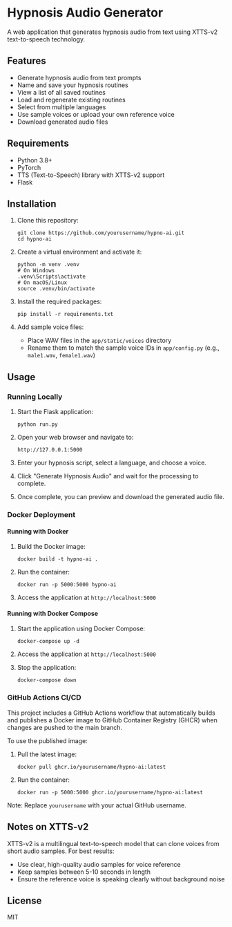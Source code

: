 # Hypnosis Audio Generator

A web application that generates hypnosis audio from text using XTTS-v2 text-to-speech technology.

## Features

- Generate hypnosis audio from text prompts
- Name and save your hypnosis routines
- View a list of all saved routines
- Load and regenerate existing routines
- Select from multiple languages
- Use sample voices or upload your own reference voice
- Download generated audio files

## Requirements

- Python 3.8+
- PyTorch
- TTS (Text-to-Speech) library with XTTS-v2 support
- Flask

## Installation

1. Clone this repository:
   ```
   git clone https://github.com/yourusername/hypno-ai.git
   cd hypno-ai
   ```

2. Create a virtual environment and activate it:
   ```
   python -m venv .venv
   # On Windows
   .venv\Scripts\activate
   # On macOS/Linux
   source .venv/bin/activate
   ```

3. Install the required packages:
   ```
   pip install -r requirements.txt
   ```

4. Add sample voice files:
   - Place WAV files in the `app/static/voices` directory
   - Rename them to match the sample voice IDs in `app/config.py` (e.g., `male1.wav`, `female1.wav`)

## Usage

### Running Locally

1. Start the Flask application:
   ```
   python run.py
   ```

2. Open your web browser and navigate to:
   ```
   http://127.0.0.1:5000
   ```

3. Enter your hypnosis script, select a language, and choose a voice.

4. Click "Generate Hypnosis Audio" and wait for the processing to complete.

5. Once complete, you can preview and download the generated audio file.

### Docker Deployment

#### Running with Docker

1. Build the Docker image:
   ```
   docker build -t hypno-ai .
   ```

2. Run the container:
   ```
   docker run -p 5000:5000 hypno-ai
   ```

3. Access the application at `http://localhost:5000`

#### Running with Docker Compose

1. Start the application using Docker Compose:
   ```
   docker-compose up -d
   ```

2. Access the application at `http://localhost:5000`

3. Stop the application:
   ```
   docker-compose down
   ```

### GitHub Actions CI/CD

This project includes a GitHub Actions workflow that automatically builds and publishes a Docker image to GitHub Container Registry (GHCR) when changes are pushed to the main branch.

To use the published image:

1. Pull the latest image:
   ```
   docker pull ghcr.io/yourusername/hypno-ai:latest
   ```

2. Run the container:
   ```
   docker run -p 5000:5000 ghcr.io/yourusername/hypno-ai:latest
   ```

Note: Replace `yourusername` with your actual GitHub username.

## Notes on XTTS-v2

XTTS-v2 is a multilingual text-to-speech model that can clone voices from short audio samples. For best results:

- Use clear, high-quality audio samples for voice reference
- Keep samples between 5-10 seconds in length
- Ensure the reference voice is speaking clearly without background noise

## License

MIT
